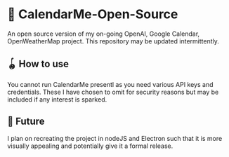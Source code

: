# 📆 CalendarMe-Open-Source
An open source version of my on-going OpenAI, Google Calendar, OpenWeatherMap project. This repository may be updated intermittently.

## 🪀 How to use
You cannot run CalendarMe presentl as you need various API keys and credentials. These I have chosen to omit for security reasons but may be included if any interest is sparked.

## 🔮 Future
I plan on recreating the project in nodeJS and Electron such that it is more visually appealing and potentially give it a formal release.
